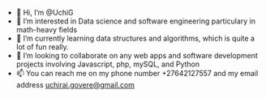 - 👋 Hi, I’m @UchiG
- 👀 I’m interested in Data science and software engineering particulary in math-heavy fields
- 🌱 I’m currently learning data structures and algorithms, which is quite a lot of fun really.
- 💞️ I’m looking to collaborate on any web apps and software development projects involving Javascript, php, mySQL, and Python
- 📫 You can reach me on my phone number +27642127557 and my email address uchirai.govere@gmail.com

<!---
UchiG/UchiG is a ✨ special ✨ repository because its `README.md` (this file) appears on your GitHub profile.
You can click the Preview link to take a look at your changes.
--->
